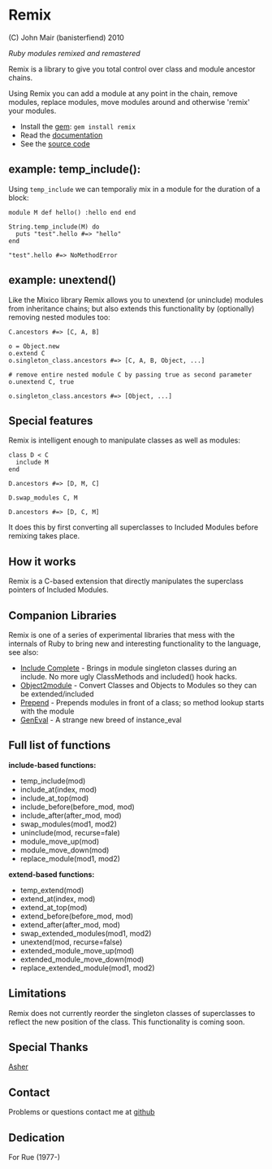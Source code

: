 Remix
=======

(C) John Mair (banisterfiend) 2010

_Ruby modules remixed and remastered_

Remix is a library to give you total control over class and module ancestor
chains. 

Using Remix you can add a module at any point in the chain,
remove modules, replace modules, move modules around and otherwise
'remix' your modules.

* Install the [gem](https://rubygems.org/gems/remix): `gem install remix`
* Read the [documentation](http://rdoc.info/github/banister/remix/master/file/README.markdown)
* See the [source code](http://github.com/banister/remix)

example: temp_include():
------------------------

Using `temp_include` we can temporaliy mix in a module for the
duration of a block:

    module M def hello() :hello end end
    
    String.temp_include(M) do
      puts "test".hello #=> "hello"
    end
    
    "test".hello #=> NoMethodError
    
example: unextend()
--------------------

Like the Mixico library Remix allows you to unextend
(or uninclude) modules from inheritance chains; but also extends this
functionality by (optionally) removing nested modules too:

    C.ancestors #=> [C, A, B]
    
    o = Object.new
    o.extend C
    o.singleton_class.ancestors #=> [C, A, B, Object, ...]
    
    # remove entire nested module C by passing true as second parameter
    o.unextend C, true
    
    o.singleton_class.ancestors #=> [Object, ...]
    
Special features
------------------

Remix is intelligent enough to manipulate classes as well as
modules:

    class D < C
      include M
    end
    
    D.ancestors #=> [D, M, C]
    
    D.swap_modules C, M
    
    D.ancestors #=> [D, C, M]
    
It does this by first converting all superclasses to Included Modules
before remixing takes place.

How it works
--------------

Remix is a C-based extension that directly manipulates the superclass
pointers of Included Modules.

Companion Libraries
--------------------

Remix is one of a series of experimental libraries that mess with
the internals of Ruby to bring new and interesting functionality to
the language, see also:

* [Include Complete](http://github.com/banister/include_complete) - Brings in
  module singleton classes during an include. No more ugly ClassMethods and included() hook hacks.
* [Object2module](http://github.com/banister/object2module) - Convert Classes and Objects to Modules so they can be extended/included
* [Prepend](http://github.com/banister/prepend) - Prepends modules in front of a class; so method lookup starts with the module
* [GenEval](http://github.com/banister/gen_eval) - A strange new breed of instance_eval

Full list of functions
----------------------

**include-based functions:**

* temp_include(mod)
* include_at(index, mod)
* include_at_top(mod)
* include_before(before_mod, mod)
* include_after(after_mod, mod)
* swap_modules(mod1, mod2)
* uninclude(mod, recurse=fale)
* module_move_up(mod)
* module_move_down(mod)
* replace_module(mod1, mod2)

**extend-based functions:**

* temp_extend(mod)
* extend_at(index, mod)
* extend_at_top(mod)
* extend_before(before_mod, mod)
* extend_after(after_mod, mod)
* swap_extended_modules(mod1, mod2)
* unextend(mod, recurse=false)
* extended_module_move_up(mod)
* extended_module_move_down(mod)
* replace_extended_module(mod1, mod2)

Limitations
------------

Remix does not currently reorder the singleton classes of superclasses
to reflect the new position of the class. This functionality is coming
soon.

Special Thanks
---------------

[Asher](http://github.com/asher-)

Contact
-------

Problems or questions contact me at [github](http://github.com/banister)

Dedication
----------

For Rue (1977-)


